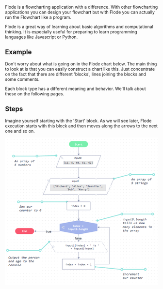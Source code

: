 Flode is a flowcharting application with a difference. With other flowcharting applications you can design your flowchart but with Flode you can actually run the Flowchart like a program.

Flode is a great way of learning about basic algorithms and computational thinking. It is especially useful for preparing to learn programming languages like Javascript or Python.

## Example
Don't worry about what is going on in the Flode chart below. The main thing to look at is that you can easily construct a chart like this. Just concentrate on the fact that there are different 'blocks', lines joining the blocks and some comments.

Each block type has a different meaning and behavior. We'll talk about these on the following pages.

## Steps
Imagine yourself starting with the 'Start' block. As we will see later, Flode execution starts with this block and then moves along the arrows to the next one and so on. 

![](.guides/img/flode-intro.png)